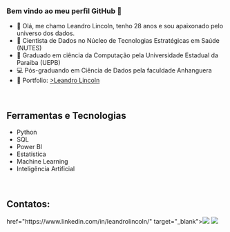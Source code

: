 
### Bem vindo ao meu perfil GitHub 👋



- 👨 Olá, me chamo Leandro Lincoln, tenho 28 anos e sou apaixonado pelo universo dos dados.
- 🔭 Cientista de Dados no Núcleo de Tecnologias Estratégicas em Saúde (NUTES)
- :bookmark_tabs: Graduado em ciência da Computação pela Universidade Estadual da Paraiba (UEPB)
- :computer: Pós-graduando em Ciência de Dados pela faculdade Anhanguera
- 📖 Portfolio: <a href ="https://leandrolincoln.vercel.app" target="_blank"> >Leandro Lincoln</a>

   



<br/>

## Ferramentas e Tecnologias

- Python
- SQL
- Power BI
- Estatistica
- Machine Learning
- Inteligência Artificial






<br/>




## Contatos:

<div>
href="https://www.linkedin.com/in/leandrolincoln/" target="_blank"><img src="https://img.shields.io/badge/-LinkedIn-%230077B5?style=for-the-badge&logo=linkedin&logoColor=white" target="_blank"></a>  <a href="https://instagram.com/leandrolinkoln/" target="_blank"><img src="https://img.shields.io/badge/-Instagram-%23E4405F?style=for-the-badge&logo=instagram&logoColor=white" target="_blank"></a>
</div>
          
          
<br/>



